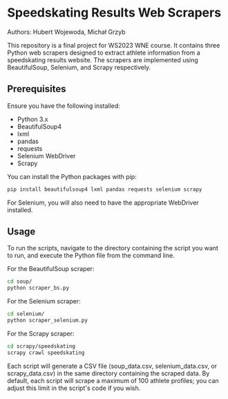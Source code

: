 # Speedskating Results Web Scrapers

Authors: Hubert Wojewoda, Michał Grzyb

This repository is a final project for WS2023 WNE course. It contains three Python web scrapers designed to extract athlete information from a speedskating results website. The scrapers are implemented using BeautifulSoup, Selenium, and Scrapy respectively.

## Prerequisites

Ensure you have the following installed:

- Python 3.x
- BeautifulSoup4
- lxml
- pandas
- requests
- Selenium WebDriver
- Scrapy

You can install the Python packages with pip:

```bash
pip install beautifulsoup4 lxml pandas requests selenium scrapy
```

For Selenium, you will also need to have the appropriate WebDriver installed.

## Usage

To run the scripts, navigate to the directory containing the script you want to run, and execute the Python file from the command line.

For the BeautifulSoup scraper:

```bash
cd soup/
python scraper_bs.py
```

For the Selenium scraper:

```bash
cd selenium/
python scraper_selenium.py
```

For the Scrapy scraper:

```bash
cd scrapy/speedskating
scrapy crawl speedskating
```

Each script will generate a CSV file (soup_data.csv, selenium_data.csv, or scrapy_data.csv) in the same directory containing the scraped data. By default, each script will scrape a maximum of 100 athlete profiles; you can adjust this limit in the script's code if you wish.
